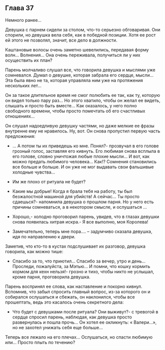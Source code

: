 ## Глава 37

Немного ранее…

Девушка с парнем сидели за столом, что-то серьезно обговаривая. Они спорили, но девушка вела себя, как в победной
позиции. Хотя ее рост ей этого не позволял, значит, все дело в должности.

Каштановые волосы очень заметно шевелились, передавая форму волн… Волнения… Она очень переживала, получиться ли у них
осуществить их план?

Парень молчаливо слушал все, что говорила девушка и мыслями уже сомневался. Думал о девушке, которая забрала его сердце,
мысли… Эта была явно не та, которая управляла ним уже на протяжения нескольких лет…

Он за такое длительное время не смог полюбить ее так, как ту, которую он видел только пару раз… Но этого хватило, чтобы
он желал ее видеть, слышать и просто быть вместе… Как оказалось, у него полно свободного времени, чтобы просто помечтать
об его счастливых отношениях…

Он слушал надоедливую девушку частями, но даже мелкие ее фразы внутренне ему не нравилось. Ну, вот. Он снова пропустил
первую часть предложения:

- … А потом ты их приведешь ко мне. Понял?- прозвучал в его голове грозный голос, заставляя его кивнуть. Его любимая
  снова всплыла в его голове, словно уничтожая любые плохие мысли… И вот, как можно предать любимого человека… Как!?
  Сомнения становились все больше и больше. И он уже не мог выдавать свои фальшивые холодные чувства…

- Им же плохо от ритуала не будет?

- Какие мы добрые! Когда я брала тебя на работу, ты был безжалостной машиной для убийств! А сейчас… Ты просто сдаешься?-
  напомнила девушка о прошлом парня. Но у него есть причины сомневаться, а в некотором смысле, и ослушаться …

- Хорошо,- холодно проговорил парень, увидев, что в глазах девушки снова появилась хитрая искра.- Я все выполню, моя
  Королева!

- Замечательно, теперь мне пора…. – задумчиво сказала девушка, идя по направлению к двери.

Заметив, что кто-то в кустах подслушивает их разговор, девушка говорила, как можно тише:

- Спасибо за то, что приютил… Спасибо за вечер, утро и день… Проследи, пожалуйста, за Мэтью… И помни, что кошку кормить
  кормом для кехн нельзя!- грозно и тихо, чтобы никто не услышал, кроме парня, проговорила девушка.

Парень воспринял ее слова, как наставление и покорно кивнул. Вспомнив, что забыл спросить главный вопрос, из-за которого
он и собирался ослушаться и сбежать, он наклонился, чтобы все прошептать, ведь это касалось очень секретного дела:

- Что будет с девушками после ритуала? Они выживут?- с тревогой в сердце спросил парень, наблюдая, как девушка просто
  развернулась и пошла прочь… Он хотел ее окликнуть: « Валери…», но не захотел унижать себя еще больше…

Теперь все лежало на его плечах… Ослушаться, но спасти любимую или… Просто плыть по течению?
